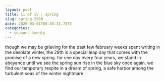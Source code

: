 ```yaml
---
layout: post
title: ii of iv | spring
slug: spring-2020
date: 2020-03-01T00:35:13.757Z
categories:
  - seasons twenty
---
```

though we may be grieving for the past few february weeks spent writing in the desolate winter, the 29th is a special leap day that comes with the promise of a new spring. for one day every four years, we stand in abeyance until we see the spring sun rise in the blue sky once again. we find our temporary respite in a dream of spring, a safe harbor among the turbulent seas of the winter nightmare.